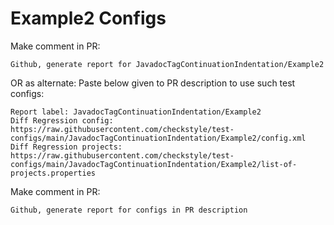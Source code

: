 # Example2 Configs
Make comment in PR:
```
Github, generate report for JavadocTagContinuationIndentation/Example2
```
OR as alternate:
Paste below given to PR description to use such test configs:
```
Report label: JavadocTagContinuationIndentation/Example2
Diff Regression config: https://raw.githubusercontent.com/checkstyle/test-configs/main/JavadocTagContinuationIndentation/Example2/config.xml
Diff Regression projects: https://raw.githubusercontent.com/checkstyle/test-configs/main/JavadocTagContinuationIndentation/Example2/list-of-projects.properties
```
Make comment in PR:
```
Github, generate report for configs in PR description
```
